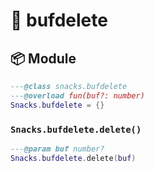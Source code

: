 # 🍿 bufdelete

<!-- docgen -->

## 📦 Module

```lua
---@class snacks.bufdelete
---@overload fun(buf?: number)
Snacks.bufdelete = {}
```

### `Snacks.bufdelete.delete()`

```lua
---@param buf number?
Snacks.bufdelete.delete(buf)
```
